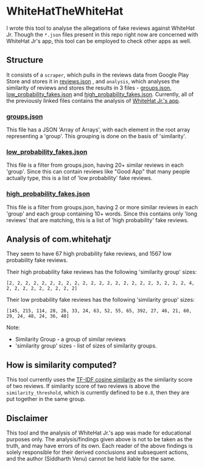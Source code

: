 # WhiteHatTheWhiteHat

I wrote this tool to analyse the allegations of fake reviews against WhiteHat Jr. Though the `*.json` files present in this repo right now are concerned with WhiteHat Jr's app, this tool can be employed to check other apps as well.

## Structure

It consists of a `scraper`, which pulls in the reviews data from Google Play Store and stores it in [reviews.json](reviews.json)
, and `analysis`, which analyses the similarity of reviews and stores the results in 3 files - [groups.json](analysis/groups.json), [low_probability_fakes.json](analysis/low_probability_fakes.json) and [high_probability_fakes.json](analysis/high_probability_fakes.json). Currently, all of the previously linked files contains the analysis of [WhiteHat Jr.'s app](https://play.google.com/store/apps/details?id=com.whitehatjr).

### [groups.json](analysis/groups.json)

This file has a JSON 'Array of Arrays', with each element in the root array representing a 'group'. This grouping is done on the basis of 'similarity'.

### [low_probability_fakes.json](analysis/low_probability_fakes.json)

This file is a filter from groups.json, having 20+ similar reviews in each 'group'. Since this can contain reviews like "Good App" that many people actually type, this is a list of 'low probability' fake reviews.

### [high_probability_fakes.json](analysis/high_probability_fakes.json)

This file is a filter from groups.json, having 2 or more similar reviews in each 'group' and each group containing 10+ words. Since this contains only 'long reviews' that are matching, this is a list of 'high probability' fake reviews.

## Analysis of com.whitehatjr

They seem to have 67 high probability fake reviews, and 1567 low probability fake reviews.

Their high probability fake reviews has the following 'similarity group' sizes:

`[2, 2, 2, 2, 2, 2, 2, 2, 2, 2, 2, 2, 2, 2, 2, 2, 2, 2, 3, 2, 2, 2, 4, 2, 2, 2, 2, 2, 2, 2, 2, 2]`

Their low probability fake reviews has the following 'similarity group' sizes:

`[145, 215, 114, 28, 26, 33, 24, 63, 52, 55, 65, 392, 27, 46, 21, 60, 29, 24, 48, 24, 36, 40]`

Note:
- Similarity Group - a group of similar reviews
- 'similarity group' sizes - list of sizes of similarity groups.

## How is similarity computed?

This tool currently uses the [TF-IDF cosine similarity](https://en.wikipedia.org/wiki/Tf%E2%80%93idf) as the similarity score of two reviews. If similarity score of two reviews is above the `similarity_threshold`, which is currently defined to be `0.8`, then they are put together in the same group.

## Disclaimer

This tool and the analysis of WhiteHat Jr.'s app was made for educational purposes only. The analysis/findings given above is not to be taken as the truth, and may have errors of its own. Each reader of the above findings is solely responsible for their derived conclusions and subsequent actions, and the author (Siddharth Venu) cannot be held liable for the same.
